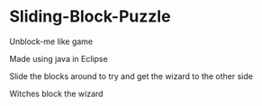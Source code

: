 Sliding-Block-Puzzle
====================

Unblock-me like game

Made using java in Eclipse

Slide the blocks around to try and get the wizard to the other side

Witches block the wizard


